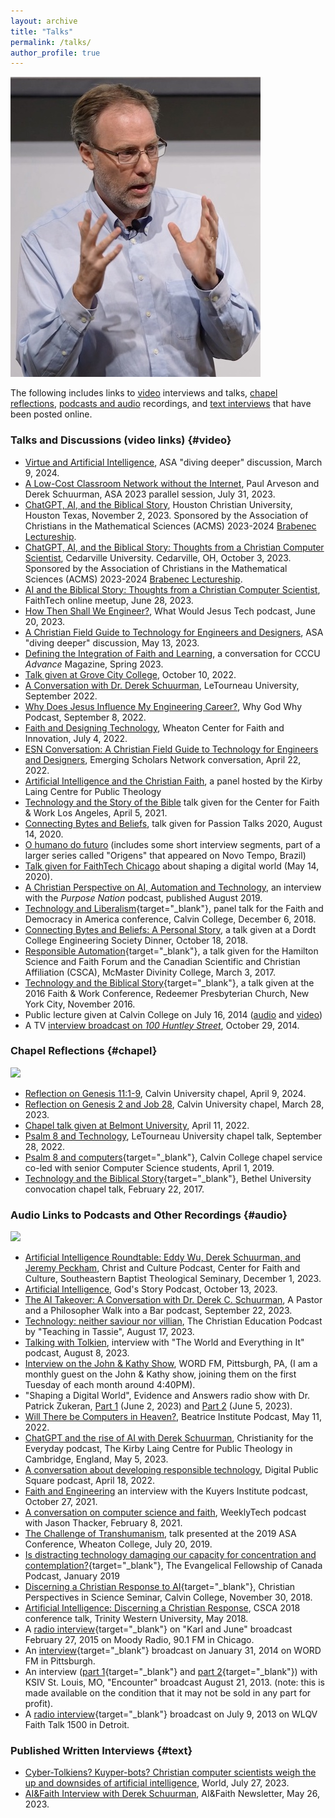 ```yaml
---
layout: archive
title: "Talks"
permalink: /talks/
author_profile: true
---
```


![](images/derek-presenting.jpg)

The following includes links to [video](#video) interviews and talks,
[chapel reflections](#chapel), [podcasts and audio](#audio) recordings,
and [text interviews](#text) that have been posted online.

### Talks and Discussions \(video links\) {#video}

-   [Virtue and Artificial Intelligence](https://www.youtube.com/watch?v=L-OWuuDGM8c), ASA "diving deeper" discussion, March 9, 2024.
-   [A Low-Cost Classroom Network without the Internet](https://youtu.be/SDR474ofZrQ?feature=shared),
    Paul Arveson and Derek Schuurman, ASA 2023 parallel session, July 31, 2023.
-   [ChatGPT, AI, and the Biblical Story](https://youtu.be/s4krsbAYHLw?feature=shared),
    Houston Christian University, Houston Texas, November 2, 2023. 
    Sponsored by the Association of Christians in the Mathematical Sciences \(ACMS\) 2023-2024 
    [Brabenec Lectureship](https://acmsonline.org/brabenec-lectureship/).
-   [ChatGPT, AI, and the Biblical Story: Thoughts from a Christian Computer Scientist](https://video.cedarville.edu/media/ChatGPT_AI_and+the+Biblical+Story/1_5z09i1d5),
    Cedarville University. Cedarville, OH, October 3, 2023.
    Sponsored by the Association of Christians in the Mathematical Sciences \(ACMS\) 2023-2024 
    [Brabenec Lectureship](https://acmsonline.org/brabenec-lectureship/).
-   [AI and the Biblical Story: Thoughts from a Christian Computer Scientist](https://youtu.be/cQL4XZPx9ek),
    FaithTech online meetup, June 28, 2023.
-   [How Then Shall We Engineer?](https://www.whatwouldjesustech.com/all-episodes/30-how-then-shall-we-engineer),
    What Would Jesus Tech podcast, June 20, 2023.
-   [A Christian Field Guide to Technology for Engineers and Designers](https://youtu.be/UK8ly0_BAyE), 
    ASA \"diving deeper\" discussion, May 13, 2023.
-   [Defining the Integration of Faith and Learning](https://youtu.be/M82xn2qEHL4),
    a conversation for CCCU *Advance* Magazine, Spring 2023.
-   [Talk given at Grove City College](https://livestream.com/accounts/13431056/events/7670049/videos/233270531),
    October 10, 2022.
-   [A Conversation with Dr. Derek Schuurman](https://www.letu.edu/offices/president/derek-schuurman-interview.html),
    LeTourneau University, September 2022.
-   [Why Does Jesus Influence My Engineering Career?](https://youtu.be/Tt003r5DKKg),
    Why God Why Podcast, September 8, 2022.
-   [Faith and Designing Technology](https://youtu.be/c6lS7kogDvQ),
    Wheaton Center for Faith and Innovation, July 4, 2022.
-   [ESN Conversation: A Christian Field Guide to Technology for Engineers and Designers](https://youtu.be/ScY27YoVu2U),
    Emerging Scholars Network conversation, April 22, 2022.
-   [Artificial Intelligence and the Christian Faith](https://youtu.be/2LNxSCBlISY),
    a panel hosted by the Kirby Laing Centre for Public Theology
-   [Technology and the Story of the Bible](https://youtu.be/TDZLU_yESs8) talk given for the Center for
    Faith & Work Los Angeles, April 5, 2021.
-   [Connecting Bytes and Beliefs](https://youtu.be/xYqc99idvWM?t=315),
    talk given for Passion Talks 2020, August 14, 2020.
-   [O humano do futuro](https://ntplay.com/video/5de04b4e24ce4a272125f6f8) (includes
    some short interview segments, part of a larger series called
    \"Origens\" that appeared on Novo Tempo, Brazil)
-   [Talk given for FaithTech Chicago](https://youtu.be/_0VApx4JtDg)
    about shaping a digital world (May 14, 2020).
-   [A Christian Perspective on AI, Automation and Technology](https://youtu.be/NQHTG7uctWU), an interview with the
    *Purpose Nation* podcast, published August 2019.
-   [Technology and Liberalism](https://youtu.be/zRL6mWQ_UnE?t=325){target="_blank"},
    panel talk for the Faith and Democracy in America conference, Calvin
    College, December 6, 2018.
-   [Connecting Bytes and Beliefs: A Personal Story](https://youtu.be/sAzLbnrXMXc?t=1043),
    a talk given at a Dordt College Engineering Society Dinner, October 18, 2018.
-   [Responsible Automation](https://youtu.be/9fIYIFGB9ig){target="_blank"}, a talk
    given for the Hamilton Science and Faith Forum and the Canadian
    Scientific and Christian Affiliation (CSCA), McMaster Divinity
    College, March 3, 2017.
-   [Technology and the Biblical Story](https://youtu.be/_u6jdFKkWKs){target="_blank"}, a talk given
    at the 2016 Faith & Work Conference, Redeemer Presbyterian Church,
    New York City, November 2016.
-   Public lecture given at Calvin College on July 16, 2014
    ([audio](https://cs.calvin.edu/activities/books/shaping_a_digital_world/media/lecture-07-16-2014.mp3)
    and
    [video](https://cs.calvin.edu/activities/books/shaping_a_digital_world/media/lecture-07-16-2014.mp4))
-   A TV [interview broadcast on *100 Huntley
    Street*](https://www.youtube.com/watch?v=x3fpv1ON1Oc), October 29,
    2014.

### Chapel Reflections {#chapel}

![](images/derek-in-chapel.jpg)

-   [Reflection on Genesis 11:1-9](https://www.youtube.com/watch?v=WOwhjiPr9S8&t=350s), Calvin University chapel, April 9, 2024.
-   [Reflection on Genesis 2 and Job 28](https://www.youtube.com/live/GXZ8cBORbAk?feature=share),
    Calvin University chapel, March 28, 2023.
-   [Chapel talk given at Belmont University](https://s3.amazonaws.com/monkdev.ysl.23582/streams/278289/mp4/playlist_1_1080.mp4),
    April 11, 2022.
-   [Psalm 8 and Technology](https://vimeo.com/753928698#t=1677s),
    LeTourneau University chapel talk, September 28, 2022.
-   [Psalm 8 and computers](https://livestream.com/accounts/343472/events/8512698/videos/189421880/){target="_blank"},
    Calvin College chapel service co-led with senior Computer Science students, April 1, 2019.
-   [Technology and the Biblical Story](https://vimeo.com/205900409){target="_blank"}, Bethel
    University convocation chapel talk, February 22, 2017.

### Audio Links to Podcasts and Other Recordings {#audio}

![](images/derek-podcasting.jpg)

-   [Artificial Intelligence Roundtable: Eddy Wu, Derek Schuurman, and Jeremy Peckham](https://cfc.sebts.edu/faith-and-science/artificial-intelligence-roundtable-eddy-wu-derek-schuurman-and-jeremy-peckham/), 
    Christ and Culture Podcast, Center for Faith and Culture, Southeastern Baptist Theological Seminary, December 1, 2023.
-   [Artificial Intelligence](https://www.godsstorypodcast.com/e/derek-schuurman-%e2%80%93-artificial-intelligence/), God's Story Podcast, October 13, 2023.
-   [The AI Takeover: A Conversation with Dr. Derek C. Schuurman](https://www.buzzsprout.com/967219/13640329),
    A Pastor and a Philosopher Walk into a Bar podcast, September 22, 2023.
-   [Technology: neither saviour nor villian](https://open.spotify.com/episode/5Nbn3XesARiHva14bXqaG8?si=29fe24fe034542da),
    The Christian Education Podcast by \"Teaching in Tassie\", August 17, 2023.
-   [Talking with Tolkien](https://wng.org/podcasts/talking-with-tolkien-1691452850),
    interview with \"The World and Everything in It\" podcast, August 8, 2023.
-   [Interview on the John & Kathy Show](https://omny.fm/shows/john-kathy/the-ride-home-tuesday-august-1-2023?t=37m45s),
    WORD FM, Pittsburgh, PA, (I am a monthly guest on the John & Kathy
    show, joining them on the first Tuesday of each month around 4:40PM).
-   \"Shaping a Digital World\", Evidence and Answers radio show with Dr. Patrick Zukeran, 
    [Part 1](https://evidenceandanswers.org/podcast/episode-989-shaping-a-digital-world-pt-1/)
    (June 2, 2023) and 
    [Part 2](https://evidenceandanswers.org/podcast/episode-990-shaping-a-digital-world-pt-2/)
    (June 5, 2023).
-   [Will There be Computers in Heaven?](https://beatriceinstitute.org/derek-schuurman-episode),
    Beatrice Institute Podcast, May 11, 2022.
-   [ChatGPT and the rise of AI with Derek Schuurman](https://kirbylaingcentre.co.uk/chat-gpt-and-the-rise-of-ai-with-derek-schuurman/),
    Christianity for the Everyday podcast, The Kirby Laing Centre for
    Public Theology in Cambridge, England, May 5, 2023.
-   [A conversation about developing responsible technology](https://jasonthacker.com/podcast/a-conversation-with-dr-derek-schuurman-about-the-equipping-technologists/),
    Digital Public Square podcast, April 18, 2022.
-   [Faith and Engineering](https://faith-in-teaching-podcast.simplecast.com/episodes/interview-with-derek-schuurman-author-of-a-christian-field-guide-to-technology-for-engineers)
    an interview with the Kuyers Institute podcast, October 27, 2021.
-   [A conversation on computer science and faith](https://jasonthacker.com/podcast/a-conversation-with-dr-derek-schuurman-on-computer-science-and-faith/),
    WeeklyTech podcast with Jason Thacker, February 8, 2021.
-   [The Challenge of Transhumanism](talks/ASA2019Schuurman.mp3),
    talk presented at the 2019 ASA Conference, Wheaton College, July 20, 2019.
-   [Is distracting technology damaging our capacity for concentration and contemplation?](https://soundcloud.com/faithtoday/is-distracting-technology-damaging-our-capacity-for-concentration-and-contemplation){target="_blank"},
    The Evangelical Fellowship of Canada Podcast, January 2019
-   [Discerning a Christian Response to AI](https://cs.calvin.edu/activities/books/shaping_a_digital_world/media/Discerning_AI_20181130.mp3){target="_blank"},
    Christian Perspectives in Science Seminar, Calvin College, November 30, 2018.
-   [Artificial Intelligence: Discerning a Christian Response](https://www.asa3.org/ASAradio/CSCA2018Schuurman.mp3), CSCA
    2018 conference talk, Trinity Western University, May 2018.
-   A [radio interview](https://cs.calvin.edu/activities/books/shaping_a_digital_world/media/WMBI-2014-02-27.mp3){target="_blank"}
    on \"Karl and June\" broadcast February 27, 2015 on Moody Radio, 90.1 FM in Chicago.
-   An [interview](https://cs.calvin.edu/activities/books/shaping_a_digital_world/media/WORDFM-2014-01-31.mp3){target="_blank"}
    broadcast on January 31, 2014 on WORD FM in Pittsburgh.
-   An interview ([part 1](https://cs.calvin.edu/activities/books/shaping_a_digital_world/media/encounter1.mp3){target="_blank"}
    and [part 2](https://cs.calvin.edu/activities/books/shaping_a_digital_world/media/encounter2.mp3){target="_blank"})
    with KSIV St. Louis, MO, \"Encounter\" broadcast August 21, 2013.
    (note: this is made available on the condition that it may not be
    sold in any part for profit).
-   A [radio interview](https://cs.calvin.edu/activities/books/shaping_a_digital_world/media/God321interview.mp3){target="_blank"}
    broadcast on July 9, 2013 on WLQV Faith Talk 1500 in Detroit.

### Published Written Interviews {#text}

-   [Cyber-Tolkiens? Kuyper-bots? Christian computer scientists weigh the up and downsides of artificial intelligence](https://wng.org/articles/cyber-tolkiens-kuyper-bots-1690088128),
    World, July 27, 2023.
-   [AI&Faith Interview with Derek Schuurman](https://aiandfaith.org/featured-interview-dr-derek-schuurman/),
    AI&Faith Newsletter, May 26, 2023.
